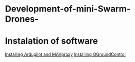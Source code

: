# Development-of-mini-Swarm-Drones-
# Instalation of software

[Installing Ardupilot and MAVproxy](https://github.com/abrar-shariff/Development-of-mini-Swarm-Drones-/blob/main/docs/Installing_Ardupilot_20_04.md) 
[Installing QGroundControl](https://github.com/abrar-shariff/Development-of-mini-Swarm-Drones-/blob/main/docs/installing_qgc.md)

